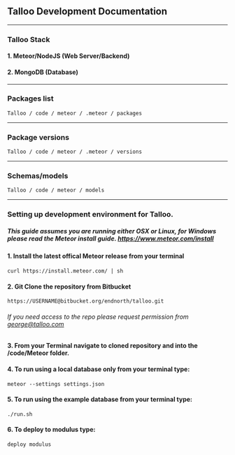 ## Talloo Development Documentation
---

### Talloo Stack
#### 1. Meteor/NodeJS (Web Server/Backend)
#### 2. MongoDB (Database)
---
### Packages list
```
Talloo / code / meteor / .meteor / packages
```
---
### Package versions
```
Talloo / code / meteor / .meteor / versions
```
---
### Schemas/models
```
Talloo / code / meteor / models
```
---
### Setting up development environment for Talloo.
##### This guide assumes you are running either OSX or Linux, for Windows please read the Meteor install guide. <https://www.meteor.com/install>

#### 1. Install the latest offical Meteor release from your terminal
```
curl https://install.meteor.com/ | sh  
```
#### 2. Git Clone the repository from Bitbucket
```
https://USERNAME@bitbucket.org/endnorth/talloo.git
```

###### If you need access to the repo please request permission from <george@talloo.com>

#### 3. From your Terminal navigate to cloned repository and into the /code/Meteor folder.

#### 4. To run using a local database only from your terminal type:
```
meteor --settings settings.json
```
#### 5. To run using the example database from your terminal type:
```
./run.sh
```

#### 6. To deploy to modulus type:
```
deploy modulus
```
